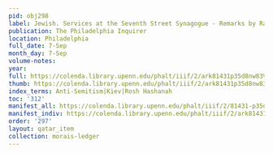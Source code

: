 ```yaml
---
pid: obj298
label: Jewish. Services at the Seventh Street Synagogue - Remarks by Rabbi Morais.
publication: The Philadelphia Inquirer
location: Philadelphia
full_date: 7-Sep
month_day: 7-Sep
volume-notes:
year:
full: https://colenda.library.upenn.edu/phalt/iiif/2/ark81431p35d8nw83%2FSHA256E-s7968755--e6d58f80eb19f6dc28c1892ca27f49959f5fa17b35c154ef6c3c9a5837aa650a.jpeg/full/3500,/0/default.jpg
thumb: https://colenda.library.upenn.edu/phalt/iiif/2/ark81431p35d8nw83%2FSHA256E-s7968755--e6d58f80eb19f6dc28c1892ca27f49959f5fa17b35c154ef6c3c9a5837aa650a.jpeg/full/!200,200/0/default.jpg
index_terms: Anti-Semitism|Kiev|Rosh Hashanah
toc: '312'
manifest_all: https://colenda.library.upenn.edu/phalt/iiif/2/81431-p35d8nw83/manifest
manifest_indiv: https://colenda.library.upenn.edu/phalt/iiif/2/ark81431p35d8nw83%2FSHA256E-s7968755--e6d58f80eb19f6dc28c1892ca27f49959f5fa17b35c154ef6c3c9a5837aa650a.jpeg
order: '297'
layout: qatar_item
collection: morais-ledger
---
```


